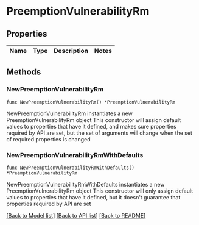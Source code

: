 # PreemptionVulnerabilityRm

## Properties

Name | Type | Description | Notes
------------ | ------------- | ------------- | -------------

## Methods

### NewPreemptionVulnerabilityRm

`func NewPreemptionVulnerabilityRm() *PreemptionVulnerabilityRm`

NewPreemptionVulnerabilityRm instantiates a new PreemptionVulnerabilityRm object
This constructor will assign default values to properties that have it defined,
and makes sure properties required by API are set, but the set of arguments
will change when the set of required properties is changed

### NewPreemptionVulnerabilityRmWithDefaults

`func NewPreemptionVulnerabilityRmWithDefaults() *PreemptionVulnerabilityRm`

NewPreemptionVulnerabilityRmWithDefaults instantiates a new PreemptionVulnerabilityRm object
This constructor will only assign default values to properties that have it defined,
but it doesn't guarantee that properties required by API are set


[[Back to Model list]](../README.md#documentation-for-models) [[Back to API list]](../README.md#documentation-for-api-endpoints) [[Back to README]](../README.md)


